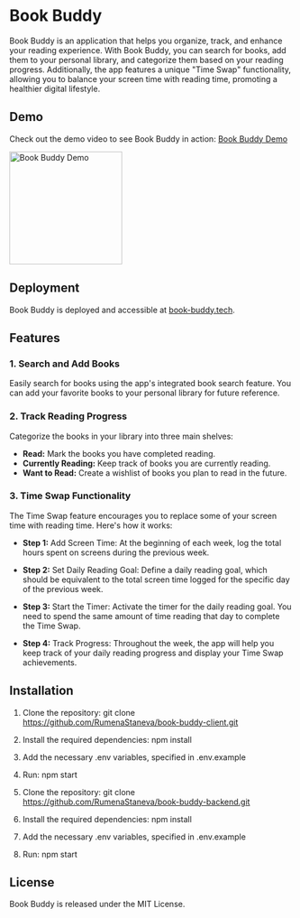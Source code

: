# Book Buddy

Book Buddy is an application that helps you organize, track, and enhance your reading experience. With Book Buddy, you can search for books, add them to your personal library, and categorize them based on your reading progress. Additionally, the app features a unique "Time Swap" functionality, allowing you to balance your screen time with reading time, promoting a healthier digital lifestyle.

## Demo

Check out the demo video to see Book Buddy in action: [Book Buddy Demo](https://youtu.be/3Vom01XQgr0)

<a href="https://youtu.be/3Vom01XQgr0">
  <img src="https://storage.googleapis.com/book-buddy/images/Logo-big.png" alt="Book Buddy Demo" width="200" height="200">
</a>

## Deployment

<!--- Book Buddy is deployed and accessible at [book-buddy.tech](https://book-buddy.tech). -->

Book Buddy is deployed and accessible at [book-buddy.tech](https://book-buddy.tech).


## Features

### 1. Search and Add Books

Easily search for books using the app's integrated book search feature. You can add your favorite books to your personal library for future reference.

### 2. Track Reading Progress

Categorize the books in your library into three main shelves:

- **Read:** Mark the books you have completed reading.
- **Currently Reading:** Keep track of books you are currently reading.
- **Want to Read:** Create a wishlist of books you plan to read in the future.

### 3. Time Swap Functionality

The Time Swap feature encourages you to replace some of your screen time with reading time. Here's how it works:

- **Step 1:** Add Screen Time: At the beginning of each week, log the total hours spent on screens during the previous week.

- **Step 2:** Set Daily Reading Goal: Define a daily reading goal, which should be equivalent to the total screen time logged for the specific day of the previous week.

- **Step 3:** Start the Timer: Activate the timer for the daily reading goal. You need to spend the same amount of time reading that day to complete the Time Swap.

- **Step 4:** Track Progress: Throughout the week, the app will help you keep track of your daily reading progress and display your Time Swap achievements.

## Installation

1. Clone the repository: git clone <https://github.com/RumenaStaneva/book-buddy-client.git>
2. Install the required dependencies: npm install
3. Add the necessary .env variables, specified in .env.example
4. Run: npm start

5. Clone the repository: git clone <https://github.com/RumenaStaneva/book-buddy-backend.git>
6. Install the required dependencies: npm install
7. Add the necessary .env variables, specified in .env.example
8. Run: npm start

## License

Book Buddy is released under the MIT License.
